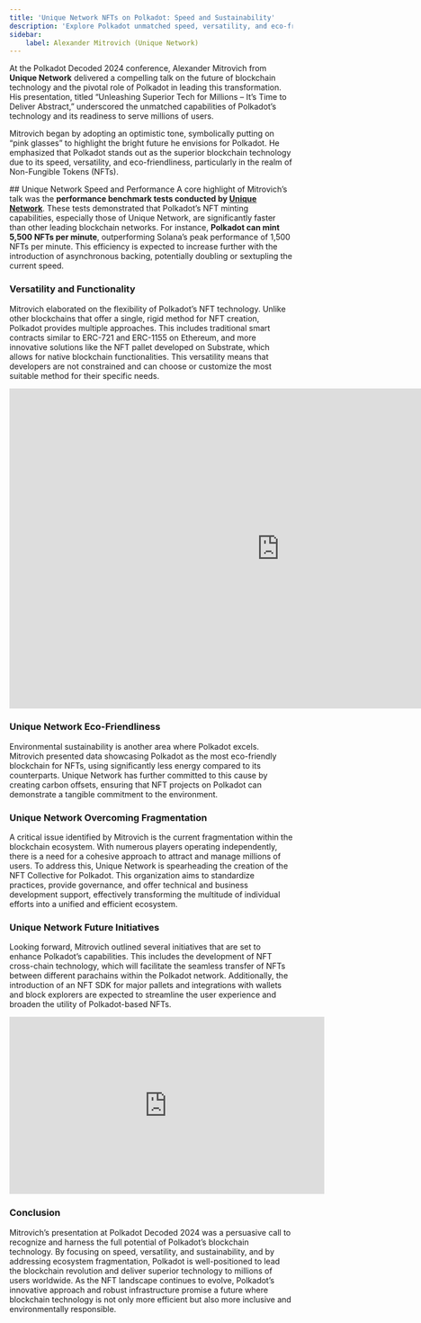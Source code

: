 ```yaml
---
title: 'Unique Network NFTs on Polkadot: Speed and Sustainability'
description: 'Explore Polkadot unmatched speed, versatility, and eco-friendliness in NFTs, as highlighted by Alexander Mitrovich at Decoded 2024.'
sidebar:
    label: Alexander Mitrovich (Unique Network)
---
```

At the Polkadot Decoded 2024 conference, Alexander Mitrovich from **Unique Network** delivered a compelling talk on the future of blockchain technology and the pivotal role of Polkadot in leading this transformation. His presentation, titled “Unleashing Superior Tech for Millions – It’s Time to Deliver Abstract,” underscored the unmatched capabilities of Polkadot’s technology and its readiness to serve millions of users.

Mitrovich began by adopting an optimistic tone, symbolically putting on “pink glasses” to highlight the bright future he envisions for Polkadot. He emphasized that Polkadot stands out as the superior blockchain technology due to its speed, versatility, and eco-friendliness, particularly in the realm of Non-Fungible Tokens (NFTs).

## Unique Network Speed and Performance
A core highlight of Mitrovich’s talk was the **performance benchmark tests conducted by [Unique Network](https://dablock.com/dapps/unique-network/)**. These tests demonstrated that Polkadot’s NFT minting capabilities, especially those of Unique Network, are significantly faster than other leading blockchain networks. For instance, **Polkadot can mint 5,500 NFTs per minute**, outperforming Solana’s peak performance of 1,500 NFTs per minute. This efficiency is expected to increase further with the introduction of asynchronous backing, potentially doubling or sextupling the current speed.

### Versatility and Functionality
Mitrovich elaborated on the flexibility of Polkadot’s NFT technology. Unlike other blockchains that offer a single, rigid method for NFT creation, Polkadot provides multiple approaches. This includes traditional smart contracts similar to ERC-721 and ERC-1155 on Ethereum, and more innovative solutions like the NFT pallet developed on Substrate, which allows for native blockchain functionalities. This versatility means that developers are not constrained and can choose or customize the most suitable method for their specific needs.

<iframe allowfullscreen="allowfullscreen" frameborder="0" height="569" src="https://docs.google.com/presentation/d/e/2PACX-1vTN9vBaupUc0H67EBUUkGM3cq8WtHdJhGUAegUOF6nwReCrXMNxYqS1h5T-E5BLxFQuYAf6vL4F0eka/embed?start=false&loop=false&delayms=60000" width="960"></iframe>

### Unique Network Eco-Friendliness
Environmental sustainability is another area where Polkadot excels. Mitrovich presented data showcasing Polkadot as the most eco-friendly blockchain for NFTs, using significantly less energy compared to its counterparts. Unique Network has further committed to this cause by creating carbon offsets, ensuring that NFT projects on Polkadot can demonstrate a tangible commitment to the environment.

### Unique Network Overcoming Fragmentation
A critical issue identified by Mitrovich is the current fragmentation within the blockchain ecosystem. With numerous players operating independently, there is a need for a cohesive approach to attract and manage millions of users. To address this, Unique Network is spearheading the creation of the NFT Collective for Polkadot. This organization aims to standardize practices, provide governance, and offer technical and business development support, effectively transforming the multitude of individual efforts into a unified and efficient ecosystem.

### Unique Network Future Initiatives
Looking forward, Mitrovich outlined several initiatives that are set to enhance Polkadot’s capabilities. This includes the development of NFT cross-chain technology, which will facilitate the seamless transfer of NFTs between different parachains within the Polkadot network. Additionally, the introduction of an NFT SDK for major pallets and integrations with wallets and block explorers are expected to streamline the user experience and broaden the utility of Polkadot-based NFTs.

<iframe allowfullscreen="allowfullscreen" frameborder="0" height="315" src="https://www.youtube.com/embed/6bYJRm54O_0?si=Tx12s9iG6houTtNa" title="YouTube video player" width="560"></iframe>

### Conclusion
Mitrovich’s presentation at Polkadot Decoded 2024 was a persuasive call to recognize and harness the full potential of Polkadot’s blockchain technology. By focusing on speed, versatility, and sustainability, and by addressing ecosystem fragmentation, Polkadot is well-positioned to lead the blockchain revolution and deliver superior technology to millions of users worldwide. As the NFT landscape continues to evolve, Polkadot’s innovative approach and robust infrastructure promise a future where blockchain technology is not only more efficient but also more inclusive and environmentally responsible.